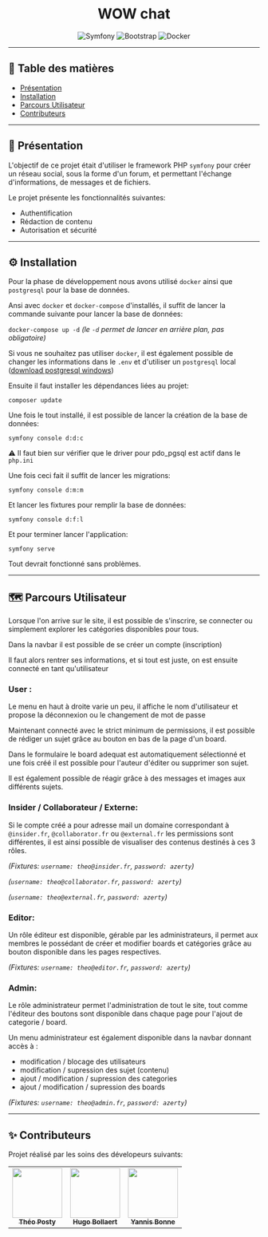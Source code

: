 **<h1 align="center">WOW chat</h1>**

<div align="center">

![Symfony](https://img.shields.io/badge/symfony-%23000000.svg?style=for-the-badge&logo=symfony&logoColor=white)
![Bootstrap](https://img.shields.io/badge/bootstrap-%23563D7C.svg?style=for-the-badge&logo=bootstrap&logoColor=white)
![Docker](https://img.shields.io/badge/docker-%230db7ed.svg?style=for-the-badge&logo=docker&logoColor=white)

</div>

---

## 📝 Table des matières

- [Présentation](#presentation)
- [Installation](#installation)
- [Parcours Utilisateur](#userjourney)
- [Contributeurs](#contributors)

---

## 📃 Présentation <a name="presentation"></a>

L'objectif de ce projet était d'utiliser le framework PHP `symfony` pour créer un réseau social, sous la forme d'un forum, et permettant l'échange d'informations, de messages et de fichiers.

Le projet présente les fonctionnalités suivantes:

- Authentification
- Rédaction de contenu
- Autorisation et sécurité

---

## ⚙️ Installation <a name="installation"></a>

Pour la phase de développement nous avons utilisé `docker` ainsi que `postgresql` pour la base de données.

Ansi avec `docker` et `docker-compose` d'installés, il suffit de lancer la commande suivante pour lancer la base de données:

`docker-compose up -d` _(le `-d` permet de lancer en arrière plan, pas obligatoire)_

Si vous ne souhaitez pas utiliser `docker`, il est également possible de changer les informations dans le `.env` et d'utiliser un `postgresql` local ([download postgresql windows](https://www.postgresql.org/download/windows/))

Ensuite il faut installer les dépendances liées au projet:

`composer update`

Une fois le tout installé, il est possible de lancer la création de la base de données:

`symfony console d:d:c`

⚠️ Il faut bien sur vérifier que le driver pour pdo_pgsql est actif dans le `php.ini`

Une fois ceci fait il suffit de lancer les migrations:

`symfony console d:m:m`

Et lancer les fixtures pour remplir la base de données:

`symfony console d:f:l`

Et pour terminer lancer l'application:

`symfony serve`

Tout devrait fonctionné sans problèmes.

---

## 🗺 Parcours Utilisateur <a name="userjourney"></a>

Lorsque l'on arrive sur le site, il est possible de s'inscrire, se connecter ou simplement explorer les catégories disponibles pour tous.

Dans la navbar il est possible de se créer un compte (inscription)

Il faut alors rentrer ses informations, et si tout est juste, on est ensuite connecté en tant qu'utilisateur

### **User :**

Le menu en haut à droite varie un peu, il affiche le nom d'utilisateur et propose la déconnexion ou le changement de mot de passe

Maintenant connecté avec le strict minimum de permissions, il est possible de rédiger un sujet grâce au bouton en bas de la page d'un board.

Dans le formulaire le board adequat est automatiquement sélectionné et une fois créé il est possible pour l'auteur d'éditer ou supprimer son sujet.

Il est également possible de réagir grâce à des messages et images aux différents sujets.

### **Insider / Collaborateur / Externe:**

Si le compte créé a pour adresse mail un domaine correspondant à `@insider.fr`, `@collaborator.fr` ou `@external.fr` les permissions sont différentes, il est ainsi possible de visualiser des contenus destinés à ces 3 rôles.

_(Fixtures: `username: theo@insider.fr`, `password: azerty`)_

_(`username: theo@collaborator.fr`, `password: azerty`)_

_(`username: theo@external.fr`, `password: azerty`)_

### **Editor:**

Un rôle éditeur est disponible, gérable par les administrateurs, il permet aux membres le possédant de créer et modifier boards et catégories grâce au bouton disponible dans les pages respectives.

_(Fixtures: `username: theo@editor.fr`, `password: azerty`)_

### **Admin:**

Le rôle administrateur permet l'administration de tout le site, tout comme l'éditeur des boutons sont disponible dans chaque page pour l'ajout de categorie / board.

Un menu administrateur est également disponible dans la navbar donnant accès à :

- modification / blocage des utilisateurs
- modification / supression des sujet (contenu)
- ajout / modification / supression des categories
- ajout / modification / supression des boards

_(Fixtures: `username: theo@admin.fr`, `password: azerty`)_

---

## ✨ Contributeurs <a name="contributors"></a>

Projet réalisé par les soins des dévelopeurs suivants:

<table>
    <tr>
        <td align="center">
            <a href="https://theo.posty.fr">
                <img src="https://avatars.githubusercontent.com/theo-coder?v=3?s=100" width="100px;" alt=""/>
                <br/>
                <sub>
                    <b>Théo Posty</b>
                </sub>
            </a>
        </td>
        <td align="center">
            <a href="https://github.com/devHugoB">
                <img src="https://avatars.githubusercontent.com/devHugoB?v=3?s=100" width="100px;" alt=""/>
                <br/>
                <sub>
                    <b>Hugo Bollaert</b>
                </sub>
            </a>
        </td>
        <td align="center">
            <a href="https://github.com/Yannis-prog">
                <img src="https://avatars.githubusercontent.com/Yannis-prog?v=3?s=100" width="100px;" alt=""/>
                <br/>
                <sub>
                    <b>Yannis Bonne</b>
                </sub>
            </a>
        </td>
    </tr>
</table>
